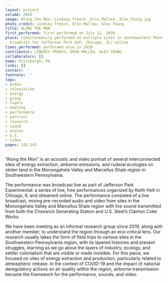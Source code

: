 ```yaml
---
layout: project
volume: 2020
image: Along_the_Mon--Lindsey_french__Erin_Mallea__Alex_Young.jpg
photo_credit: Lindsey french, Erin Mallea, Alex Young
title: ALONG THE MON
first_performed: first performed on July 12, 2020
place: Simultaneously performed at multiple sites in Southwestern Pennsylvania, live
  broadcast for Jefferson Park EXP, Chicago, IL/ online
times_performed: performed once in 2020
contributor: LINDSEY FRENCH, ERIN MALLEA, ALEX YOUNG
collaborators: []
home: Pittsburgh, PA
links: []
contact: ''
footnote: ''
tags:
- audio
- colonialism
- energy
- group
- layers
- meeting
- performance
- portrait
- research
- sound
- stolen
- U.S.
- video
pages: 142-143
---
```

“Along the Mon” is an acoustic and video portrait of several interconnected sites of energy extraction, airborne emissions, and ruderal ecologies on stolen land in the Monongahela Valley and Marcellus Shale region in Southwestern Pennsylvania.

The performance was broadcast live as part of Jefferson Park Experimental: a series of live, free performances organized by Keith Helt in Chicago, IL and streamed online. The performance consisted of a live broadcast, mixing pre-recorded audio and video from sites in the Monongahela Valley and Marcellus Shale region with live sound transmitted from both the Cheswick Generating Station and U.S. Steel’s Clairton Coke Works.

We have been meeting as an informal research group since 2019, along with another member, to understand the region through an eco-critical lens. Our research usually takes the form of field trips to various sites in the Southwestern Pennsylvania region, with its layered histories and present struggles, learning as we go about the layers of industry, ecology, and settler colonialism that are visible or made invisible. For this piece, we focused on sites of energy extraction and production, particularly related to atmospheric release. In the context of COVID-19 and the impact of national deregulatory actions on air quality within the region, airborne transmission became the framework for the per­­formance, sounds, and video.